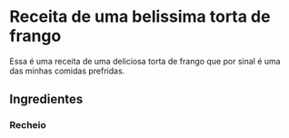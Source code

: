 # Receita de uma belissima torta de frango

Essa é uma receita de uma deliciosa torta de frango que por sinal é uma das minhas comidas prefridas.

## Ingredientes

### Recheio


